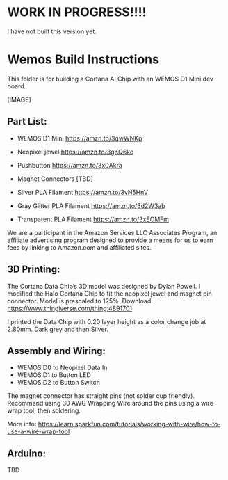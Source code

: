 
# WORK IN PROGRESS!!!!

I have not built this version yet.


# Wemos Build Instructions


This folder is for building a Cortana AI Chip with an WEMOS D1 Mini dev board.

[IMAGE]

## Part List:
* WEMOS D1 Mini https://amzn.to/3qwWNKp
* Neopixel jewel https://amzn.to/3gKQ6ko
* Pushbutton https://amzn.to/3x0Akra
* Magnet Connectors [TBD]

* Silver PLA Filament https://amzn.to/3vN5HnV
* Gray Glitter PLA Filament https://amzn.to/3d2W3ab
* Transparent PLA Filament https://amzn.to/3xEOMFm

We are a participant in the Amazon Services LLC Associates Program, an affiliate advertising program designed to provide a means for us to earn fees by linking to Amazon.com and affiliated sites.

## 3D Printing:

The Cortana Data Chip’s 3D model was designed by Dylan Powell. I modified the Halo Cortana Chip to fit the neopixel jewel and magnet pin connector. Model is prescaled to 125%. Download: https://www.thingiverse.com/thing:4891701

I printed the Data Chip with 0.20 layer height as a color change job at 2.80mm. Dark grey and then Silver.

## Assembly and Wiring:
* WEMOS D0 to Neopixel Data In
* WEMOS D1 to Button LED
* WEMOS D2 to Button Switch

The magnet connector has straight pins (not solder cup friendly).  Recommend using 30 AWG Wrapping Wire around the pins using a wire wrap tool, then soldering.

More info: https://learn.sparkfun.com/tutorials/working-with-wire/how-to-use-a-wire-wrap-tool

## Arduino:

TBD
